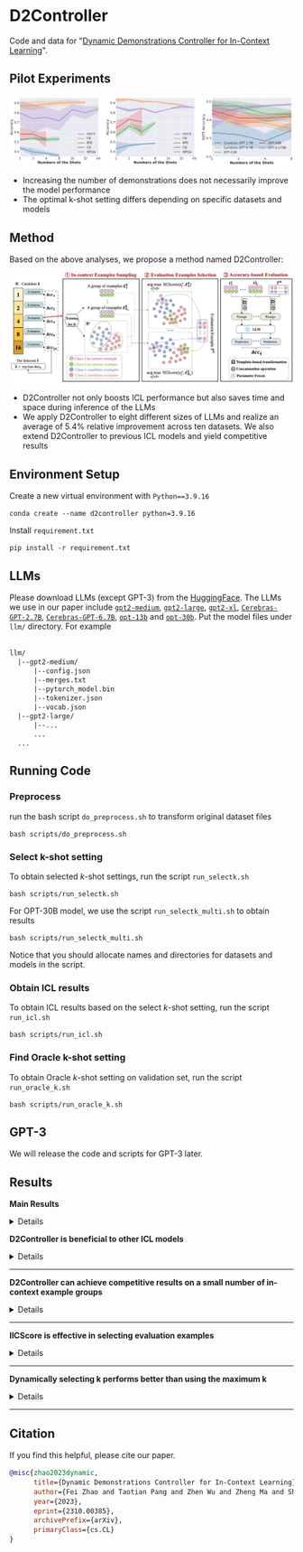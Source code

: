 # D2Controller

Code and data for "[Dynamic Demonstrations Controller for In-Context Learning](https://arxiv.org/abs/2310.00385)".

##  Pilot Experiments
<div align="center">
<img src="figs/pilot.jpg" width="700px">
</div>

- Increasing the number of demonstrations does not necessarily improve the model performance
- The optimal k-shot setting differs depending on specific datasets and models

##  Method

Based on the above analyses, we propose a method named D2Controller:

<div align="center">
<img src="figs/D2Controller.png" width="700px">
</div>

-  D2Controller not only boosts ICL performance but also saves time and space during inference of the LLMs
-  We apply D2Controller to eight different sizes of LLMs and realize an average of 5.4% relative improvement across ten datasets. We also extend D2Controller to previous ICL models and yield competitive results


## Environment Setup
Create a new virtual environment with `Python==3.9.16`
```
conda create --name d2controller python=3.9.16
```

Install `requirement.txt`
```
pip install -r requirement.txt
```

## LLMs

Please download LLMs (except GPT-3) from the [HuggingFace](https://huggingface.co/). The LLMs we use in our paper include [`gpt2-medium`](https://huggingface.co/gpt2-medium), [`gpt2-large`](https://huggingface.co/gpt2-large), [`gpt2-xl`](https://huggingface.co/gpt2-xl), [`Cerebras-GPT-2.7B`](https://huggingface.co/cerebras/Cerebras-GPT-2.7B), [`Cerebras-GPT-6.7B`](https://huggingface.co/cerebras/Cerebras-GPT-6.7B), [`opt-13b`](https://huggingface.co/facebook/opt-13b) and [`opt-30b`](https://huggingface.co/facebook/opt-30b). Put the model files under `llm/` directory. For example
```

llm/
  |--gpt2-medium/
      |--config.json
      |--merges.txt
      |--pytorch_model.bin
      |--tokenizer.json
      |--vocab.json
  |--gpt2-large/
      |--...
      ...
  ...
```
## Running Code
### Preprocess 
run the bash script `do_preprocess.sh` to transform original dataset files
```
bash scripts/do_preprocess.sh
```


### Select k-shot setting
To obtain selected $k$-shot settings, run the script `run_selectk.sh`
```
bash scripts/run_selectk.sh
```

For OPT-30B model, we use the script `run_selectk_multi.sh` to obtain results
```
bash scripts/run_selectk_multi.sh
```
Notice that you should allocate names and directories for datasets and models in the script.


### Obtain ICL results
To obtain ICL results based on the select $k$-shot setting, run the script `run_icl.sh`
```
bash scripts/run_icl.sh
```

### Find Oracle k-shot setting
To obtain Oracle $k$-shot setting on validation set, run the script `run_oracle_k.sh`
```
bash scripts/run_oracle_k.sh
```

## GPT-3
We will release the code and scripts for GPT-3 later.

## Results

**Main Results**
<details>

| **Model** | **Setting** |**SST-2** | **SST-5** | **DBPedia** | **MR** | **CR** | **MPQA** | **Subj** | **AGNews** | **RTE** | **CB** | **AVG** |
|-----------|---------|:---------:|:---------:|:----------:|:---------:|:---------:|:---------:|:----------:|:---------:|:---------:|:----------:|:---------:|
| GPT-2 0.3B | Default | 58.1 &plusmn 13.1 | 24.1&plusmn7.4 | 60.6&plusmn7.2 | 54.2&plusmn10.6 | 50.6&plusmn0.4 | 59.6&plusmn15.8 | 53.4&plusmn5.3 | 48.7&plusmn8.5 | 51.3&plusmn1.7 | 48.6&plusmn6.4 | 50.9 |
| GPT-2 0.3B | D2Controller | 58.1&plusmn13.1 | 24.1&plusmn7.4 | 60.6&plusmn7.2 | 54.2&plusmn10.6 | 50.6&plusmn0.4 | 59.6&plusmn15.8 | 53.4&plusmn5.3 | 48.7&plusmn8.5 | 51.3&plusmn1.7 | 48.6&plusmn6.4 | 50.9 |
| GPT-2 0.3B | Oracle | 58.1&plusmn13.1 | 24.1&plusmn7.4 | 60.6&plusmn7.2 | 54.2&plusmn10.6 | 50.6&plusmn0.4 | 59.6&plusmn15.8 | 53.4&plusmn5.3 | 48.7&plusmn8.5 | 51.3&plusmn1.7 | 48.6&plusmn6.4 | 50.9 |

</details>

**D2Controller is beneficial to other ICL models**
<details>
  
| **Model** | **GPT-2 0.3B** | **GPT-2 0.8B** | **GPT-2 1.5B** | **Cerebras-GPT 2.7B** | **Cerebras-GPT 6.7B** |
|-----------|:---------:|:---------:|:---------:|:----------:|:---------:|
| KATE |  66.7 | 69.4 | 67.7 | 71.6 | 77.6 |
| KATE+D2Controller | 68.8 | 70.5 | 69.4 | 74.7 | 77.9 |
| GlobalE | 59.5 | 67.7 | 69.8 | - | - |
| GlobalE+D2Controller |  61.5 | 68.7 | 71.6 | - | - |
| Contextual Calibration | 59.5 | 64.2 | 63.9 | 67.2 | 72.5 |
| Contextual Calibration+D2Controller | 60.8 | 66.6 | 65.4 | 68.7 | 73.5 |
| kNN Prompting | 74.8 | 76.0 | 77.3 | 77.8 | 79.0 |
| kNN Prompting+D2Controller | 75.8 | 77.1 | 78.2 | 78.1 | 79.7 |

</details>

---

**D2Controller can achieve competitive results on a small number of in-context example groups**
<details>

<div align="center">
<img src="figs/ICL.jpg" width="400px">
</div>

</details>

---

**IICScore is effective in selecting evaluation examples**
<details>

| **Model** | **GPT-2 0.3B** | **GPT-2 0.8B** | **GPT-2 1.5B** | **Cerebras-GPT 2.7B** | **Cerebras-GPT 6.7B** |
|-----------|:---------:|:---------:|:---------:|:----------:|:---------:|
| Random | 54.1 | 59.2 | 63.5 | 68.0 | 72.9 |
| D2Controller-ED | 54.4 | 59.2 | 64.0 | 67.1 | 72.6 |
| D2Controller-Cos | 54.9 | 59.3 | 62.2 | 68.3 | 72.4 |
| D2Controller |  54.5 | 62.4 | 66.9 | 69.3 | 74.0 |

</details>

---

**Dynamically selecting k performs better than using the maximum k**
<details>

| **Model** | **GPT-2 0.3B** | **GPT-2 0.8B** | **GPT-2 1.5B** | **Cerebras-GPT 2.7B** | **Cerebras-GPT 6.7B** |
|-----------|:---------:|:---------:|:---------:|:----------:|:---------:|
| kmax-shot setting | 54.1 | 58.7 | 66.0 | 65.4 | 73.0 |
| D2Controller | 54.5 | 62.4 | 66.9 | 69.3 | 74.0 |

</details>

---

## Citation
If you find this helpful, please cite our paper.

```bibtex
@misc{zhao2023dynamic,
      title={Dynamic Demonstrations Controller for In-Context Learning}, 
      author={Fei Zhao and Taotian Pang and Zhen Wu and Zheng Ma and Shujian Huang and Xinyu Dai},
      year={2023},
      eprint={2310.00385},
      archivePrefix={arXiv},
      primaryClass={cs.CL}
}
```

